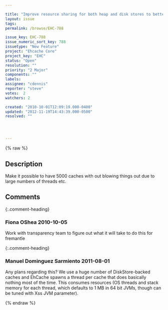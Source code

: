 ```yaml
---

title: "Improve resource sharing for both heap and disk stores to better support large numbers of caches."
layout: issue
tags: 
permalink: /browse/EHC-788

issue_key: EHC-788
issue_numeric_sort_key: 788
issuetype: "New Feature"
project: "Ehcache Core"
project_key: "EHC"
status: "Open"
resolution: ""
priority: "2 Major"
components: ""
labels: 
assignee: "cdennis"
reporter: "steve"
votes:  2
watchers: 2

created: "2010-10-01T12:09:19.000-0400"
updated: "2012-11-19T14:43:39.000-0500"
resolved: ""




---
```


{% raw %}

## Description

<div markdown="1" class="description">

Make it possible to have 5000 caches with out blowing things out due to large numbers of threads etc.

</div>

## Comments


{:.comment-heading}
### **Fiona OShea** <span class="date">2010-10-05</span>

<div markdown="1" class="comment">

Work with transparency team to figure out what it will take to do this for fremantle

</div>


{:.comment-heading}
### **Manuel Dominguez Sarmiento** <span class="date">2011-08-01</span>

<div markdown="1" class="comment">

Any plans regarding this? We use a huge number of DiskStore-backed caches and EhCache spawns a thread per cache that does basically nothing most of the time. This consumes resources (OS threads and stack memory for each thread, which defaults to 1 MB in 64 bit JVMs, though can be tuned with Xss JVM parameter).

</div>



{% endraw %}
